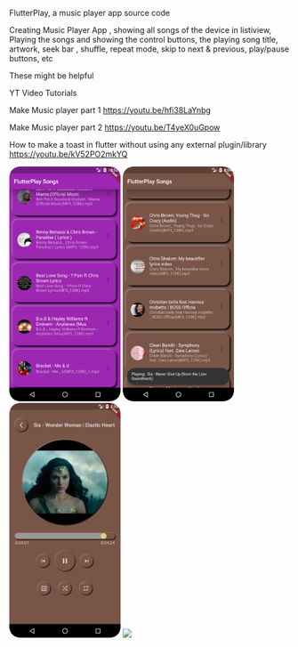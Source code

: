 FlutterPlay, a music player app  source code 

Creating Music Player App , showing all songs of the device in listiview, Playing the songs and showing the control buttons, the playing song title, artwork, seek bar , shuffle, repeat mode, skip to next & previous, play/pause buttons, etc

These might be helpful

YT Video Tutorials

Make Music player part 1 https://youtu.be/hfi38LaYnbg

Make Music player part 2 https://youtu.be/T4yeX0uGpow

How to make a toast in flutter without using any external plugin/library https://youtu.be/kV52PO2mkYQ


<img src="images/Screenshot_20220330_105251.png" width="200" />
<img src="images/Screenshot_20220403_200501.png" width="200"/>
<img src="images/Screenshot_20220403_195511.png" width="200"/>
<img src="images/Screenshot_20220402_212756" width="200"/>

